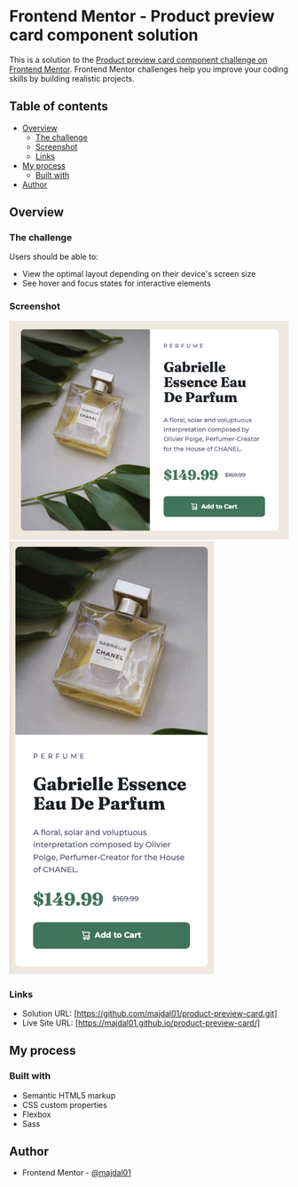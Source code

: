 # Frontend Mentor - Product preview card component solution

This is a solution to the [Product preview card component challenge on Frontend Mentor](https://www.frontendmentor.io/challenges/product-preview-card-component-GO7UmttRfa). Frontend Mentor challenges help you improve your coding skills by building realistic projects. 

## Table of contents

- [Overview](#overview)
  - [The challenge](#the-challenge)
  - [Screenshot](#screenshot)
  - [Links](#links)
- [My process](#my-process)
  - [Built with](#built-with)
- [Author](#author)


## Overview

### The challenge

Users should be able to:

- View the optimal layout depending on their device's screen size
- See hover and focus states for interactive elements

### Screenshot

![](./screenshot1.jpg)
![](./screenshot2.jpg)

### Links

- Solution URL: [https://github.com/majdal01/product-preview-card.git]
- Live Site URL: [https://majdal01.github.io/product-preview-card/]

## My process

### Built with

- Semantic HTML5 markup
- CSS custom properties
- Flexbox
- Sass


## Author

- Frontend Mentor - [@majdal01](https://www.frontendmentor.io/profile/majdal01)


